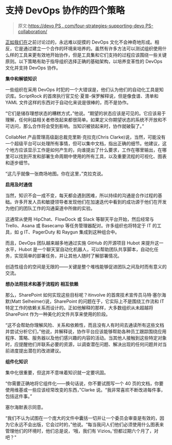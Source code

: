 # 支持 DevOps 协作的四个策略

> 原文:[https://devo PS . com/four-strategies-supporting-devo PS-collaboration/](https://devops.com/four-strategies-supporting-devops-collaboration/)

[正如我们在](https://devops.com/features/heck-jump-start-devops-culture/)之前讨论过的，永远难以捉摸的 DevOps 文化不会神奇地形成。相反，它是通过建立一个合作的环境来培养的。虽然有许多方法可以测试组织使用什么样的工具来更有效地开始协作，但是工具集和它们支持的过程应该围绕一些关键原则。以下策略有助于指导组织选择正确的基础架构，以培养变革性的 DevOps 文化并支持 DevOps 协作。

**集中和解锁知识**

一些组织在采用 DevOps 时犯的一个大错误是，他们认为他们的自动化工具是知识库。ScriptRock 的首席执行官艾伦·夏普-保罗解释说，但是像食谱、清单和 YAML 文件这样的东西对于自动化来说是很棒的，而不是协作。

“它们是储存理想状态的糟糕方式，”他说。“期望的状态应该是可见的。它应该易于理解，任何利益相关者修改起来都很简单。如果定义你期望状态的系统不开放和不可访问，那么合作将会受到影响。当知识被锁起来时，协作就破裂了。”

CollabNet 产品管理高级副总裁克里斯·克拉克(Chris Clarke)说，当然，可能没有一个超级平台可以处理所有事情，但可以集中文档，指出正确的细节。他建议，这个地方应该显示工作是如何产生的，向谁提出了什么要求，工作在哪里输出，在哪里可以找到开发和部署生命周期中使用的所有工具，以及重要流程的可视化、图表和逐步细节。

“这几乎就像一张商场地图。你在这里，”克拉克说。

**启用及时通信**

当然，知识不会一成不变，每天都会遇到困难，所以持续的沟通是合作过程的基础。许多开发人员和敏捷领导者发现他们在加速迭代中看到的成功源于他们在开发为他们的团队工作的沟通渠道中所做的实验。

这通常从使用 HipChat、FlowDock 或 Slack 等聊天平台开始，然后经常与 Trello、Asana 或 Basecamp 等任务管理器配对。许多组织也将特定于 IT 的工具，如 g IT、PagerDuty 和 Raygun 集成到这种组合中。

而且，DevOps 团队越来越多地通过实施 GitHub 的开源项目 Hubot 来提升这一水平，Hubot 是一个聊天室自动化机器人，可以帮助团队共享脚本，自动化任务，实现简单的部署任务，并让其他人随时了解部署情况。

创造性组合的空间是无限的——关键是整个堆栈能够促进团队之间及时而有意义的交流。

**想办法将技术和基于流程的** **相互依赖**

那么，SharePoint 如何实现这些目标呢？itinvolve 的首席技术宣传员马特·塞尔海默(Matt Selheimer)说，SharePoint 的问题在于，它实际上不是围绕工作流和 IT 特定工作的依赖关系而设计的。正如他解释的那样，大多数组织从未超越将 SharePoint 作为一种美化的文件共享来使用的阶段。

“这不会帮助你理解风险、关系和依赖性，而且没有人有时间去通读所有这些文档并尝试分析它们，”他说，并解释说，协作平台应该能够帮助各种员工跟踪围绕应用程序、策略、服务器以及他们感兴趣的内容的活动。当其他人接触到这些特定对象时，应提醒他们并联系必要的资源，以调查潜在问题、解决出现的任何问题并对当前进度提出潜在的改进建议。

**组件化知识**

集中化很重要，但这并不意味着知识就一定要巩固。

“你需要正确地将它组件化——换句话说，你不要试图写一个 40 页的文档，你要使用维基或一些应该经常改变的东西，”Clarke 说。“我非常喜欢不断改进每件事，包括这件事。”

塞尔海默表示同意。

“我们不认为试图在一个庞大的文件中囊括一切并让一个委员会审查是有效的，因为它永远不会出版，它会过时的，”他说。“每当我问人们他们必须使用什么图表来管理他们的环境时，他们总是说，‘哦，我们有 Vizios。’但都过期六个月了，对吧？"